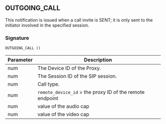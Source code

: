 ## OUTGOING\_CALL

This notification is issued when a call invite is SENT; it is only sent to the initiator involved in the specified session.


### Signature

`OUTGOING_CALL ()`


| Parameter | Description |
| --- | --- |
| num | The Device ID of the Proxy. |
| num | The Session ID of the SIP session. |
| num | Call type. |
| num | `remote_device_id` = the proxy ID of the remote endpoint |
| num | value of the audio cap |
| num | value of the video cap |